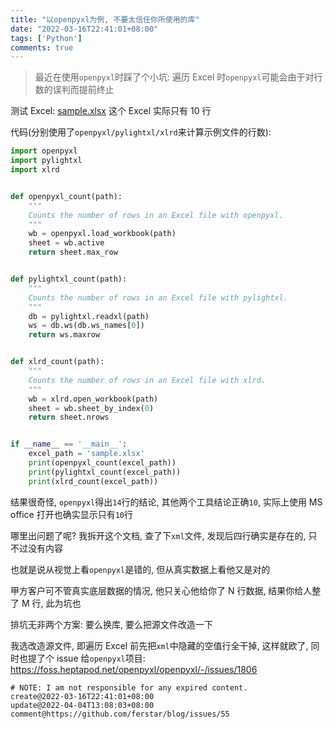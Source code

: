 ```yaml
---
title: "以openpyxl为例, 不要太信任你所使用的库"
date: "2022-03-16T22:41:01+08:00"
tags: ['Python']
comments: true
---
```


> 最近在使用`openpyxl`时踩了个小坑: 遍历 Excel 时`openpyxl`可能会由于对行数的误判而提前终止

测试 Excel: [sample.xlsx](https://github.com/ferstar/blog/files/8274837/sample.xlsx) 这个 Excel 实际只有 10 行

代码(分别使用了`openpyxl/pylightxl/xlrd`来计算示例文件的行数): 

```python
import openpyxl
import pylightxl
import xlrd


def openpyxl_count(path):
    """
    Counts the number of rows in an Excel file with openpyxl.
    """
    wb = openpyxl.load_workbook(path)
    sheet = wb.active
    return sheet.max_row


def pylightxl_count(path):
    """
    Counts the number of rows in an Excel file with pylightxl.
    """
    db = pylightxl.readxl(path)
    ws = db.ws(db.ws_names[0])
    return ws.maxrow


def xlrd_count(path):
    """
    Counts the number of rows in an Excel file with xlrd.
    """
    wb = xlrd.open_workbook(path)
    sheet = wb.sheet_by_index(0)
    return sheet.nrows


if __name__ == '__main__':
    excel_path = 'sample.xlsx'
    print(openpyxl_count(excel_path))
    print(pylightxl_count(excel_path))
    print(xlrd_count(excel_path))
```

结果很奇怪, `openpyxl`得出`14`行的结论, 其他两个工具结论正确`10`, 实际上使用 MS office 打开也确实显示只有`10`行

哪里出问题了呢? 我拆开这个文档, 查了下`xml`文件, 发现后四行确实是存在的, 只不过没有内容

也就是说从视觉上看`openpyxl`是错的, 但从真实数据上看他又是对的

甲方客户可不管真实底层数据的情况, 他只关心他给你了 N 行数据, 结果你给人整了 M 行, 此为坑也

排坑无非两个方案: 要么换库, 要么把源文件改造一下

我选改造源文件, 即遍历 Excel 前先把`xml`中隐藏的空值行全干掉, 这样就欧了, 同时也提了个 issue 给`openpyxl`项目: https://foss.heptapod.net/openpyxl/openpyxl/-/issues/1806



```
# NOTE: I am not responsible for any expired content.
create@2022-03-16T22:41:01+08:00
update@2022-04-04T13:08:03+08:00
comment@https://github.com/ferstar/blog/issues/55
```
